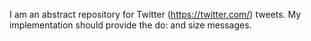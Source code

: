 I am an abstract repository for Twitter (https://twitter.com/)  tweets. My implementation should provide the do: and size messages.